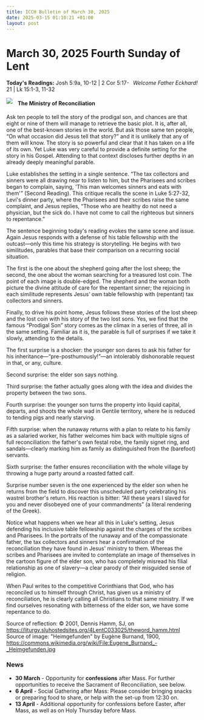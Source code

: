 ```yaml
---
title: ICCH Bulletin of March 30, 2025
date: 2025-03-15 01:10:21 +01:00
layout: post
---
```


# March 30, 2025 Fourth Sunday of Lent
<span style="float: right"><em>Welcome Father Eckhard!</em></span>
**Today's Readings:** Josh 5:9a, 10-12 | 2 Cor 5:17-21 | Lk 15:1-3, 11-32


<img style="float: left; margin-right: 1em;" src="https://upload.wikimedia.org/wikipedia/commons/thumb/1/1b/Eugene_Burnand_-_Heimgefunden.jpg/375px-Eugene_Burnand_-_Heimgefunden.jpg?20100711122121">

#### The Ministry of Reconciliation

Ask ten people to tell the story of the prodigal son, and chances are that eight or nine of them will manage to retrieve the basic plot. It is, after all, one of the best-known stories in the world.
But ask those same ten people, “On what occasion did Jesus tell that story?” and it is unlikely that any of them will know. The story is so powerful and clear that it has taken on a life of its own. Yet Luke was very careful to provide a definite setting for the story in his Gospel. Attending to that context discloses further depths in an already deeply meaningful parable.

Luke establishes the setting in a single sentence. “The tax collectors and sinners were all drawing near to listen to him, but the Pharisees and scribes began to complain, saying, 'This man welcomes sinners and eats with them'” (Second Reading). This critique recalls the scene in Luke 5:27-32, Levi's dinner party, where the Pharisees and their scribes raise the same complaint, and Jesus replies, “Those who are healthy do not need a physician, but the sick do. I have not come to call the righteous but sinners to repentance.”

The sentence beginning today's reading evokes the same scene and issue. Again Jesus responds with a defense of his table fellowship with the outcast—only this time his strategy is storytelling. He begins with two similitudes, parables that base their comparison on a recurring social situation.

The first is the one about the shepherd going after the lost sheep; the second, the one about the woman searching for a treasured lost coin. The point of each image is double-edged. The shepherd and the woman both picture the divine attitude of care for the repentant sinner; the rejoicing in each similitude represents Jesus’ own table fellowship with (repentant) tax collectors and sinners.

Finally, to drive his point home, Jesus follows these stories of the lost sheep and the lost coin with his story of the two lost sons. Yes, we find that the famous “Prodigal Son” story comes as the climax in a series of three, all in the same setting. Familiar as it is, the parable is full of surprises if we take it slowly, attending to the details.

The first surprise is a shocker: the younger son dares to ask his father for his inheritance—“pre-posthumously!”—an intolerably dishonorable request in that, or any, culture.

Second surprise: the elder son says nothing.

Third surprise: the father actually goes along with the idea and divides the property between the two sons.

Fourth surprise: the younger son turns the property into liquid capital, departs, and shoots the whole wad in Gentile territory, where he is reduced to tending pigs and nearly starving.

 Fifth surprise: when the runaway returns with a plan to relate to his family as a salaried worker, his father welcomes him back with multiple signs of full reconciliation: the father's own festal robe, the family signet ring, and sandals—clearly marking him as family as distinguished from the (barefoot) servants.

Sixth surprise: the father ensures reconciliation with the whole village by throwing a huge party around a roasted fatted calf.

Surprise number seven is the one experienced by the elder son when he returns from the field to discover this unscheduled party celebrating his wastrel brother's return. His reaction is bitter: “All these years I slaved for you and never disobeyed one of your commandments” (a literal rendering of the Greek).

Notice what happens when we hear all this in Luke's setting, Jesus defending his inclusive table fellowship against the charges of the scribes and Pharisees. In the portraits of the runaway and of the compassionate father, the tax collectors and sinners hear a confirmation of the reconciliation they have found in Jesus' ministry to them. Whereas the scribes and Pharisees are invited to contemplate an image of themselves in the cartoon figure of the elder son, who has completely misread his filial relationship as one of slavery—a clear parody of their misguided sense of religion.

When Paul writes to the competitive Corinthians that God, who has reconciled us to himself through Christ, has given us a ministry of reconciliation, he is clearly calling all Christians to that same ministry. If we find ourselves resonating with bitterness of the elder son, we have some repentance to do. 

Source of reflection: © 2001, Dennis Hamm, SJ, on https://liturgy.sluhostedsites.org/4LentC033025/theword_hamm.html
Source of image: "Heimgefunden" by Eugène Burnand, 1900, https://commons.wikimedia.org/wiki/File:Eugene_Burnand_-_Heimgefunden.jpg

### News 

* **30 March** - Opportunity for **confessions** after Mass. For further opportunities to receive the Sacrament of Reconciliation, see below.
* **6 April** - Social Gathering after Mass: Please consider bringing snacks or preparing food to share, or help with the set-up from 12:30 on.
* **13 April** - Additional opportunity for confessions before Easter, after Mass, as well as on Holy Thursday before Mass.

